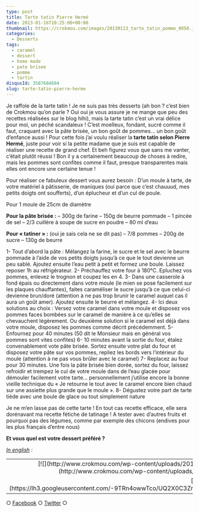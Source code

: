 ```yaml
---
type: post
title: Tarte tatin Pierre Hermé
date: 2013-01-16T10:25:00+00:00
thumbnail: https://crokmou.com/images/20130113_tarte_tatin_pomme_0050.jpg
categories:
  - Desserts
tags:
  - caramel
  - dessert
  - home made
  - pate brisee
  - pomme
  - tartin
disqusId: 3587684604
slug: tarte-tatin-pierre-herme
---
```


Je raffole de la tarte tatin ! Je ne suis pas très desserts (ah bon ? c’est bien de Crokmou qu’on parle ? Oui oui je vous assure je ne mange que peu des recettes réalisées sur le blog hihi), mais la tarte tatin c’est un vrai délice pour moi, un péché scandaleux ! C’est moelleux, fondant, sucré comme il faut, craquant avec la pâte brisée, un bon goût de pommes… un bon goût d’enfance aussi ! Pour cette fois j’ai voulu réaliser la **tarte tatin selon Pierre Hermé**, juste pour voir si la petite madame que je suis est capable de réaliser une recette de grand chef. Et beh figurez vous que sans me vanter, c’était plutôt réussi ! Bon il y a certainement beaucoup de choses à redire, mais les pommes sont confites comme il faut, presque transparentes mais elles ont encore une certaine tenue !

Pour réaliser ce fabuleux dessert vous aurez besoin : D’un moule à tarte, de votre matériel à pâtisserie, de maniques (oui parce que c’est chauuud, mes petits doigts ont soufferts), d’un éplucheur et d’un cul de poule.

Pour 1 moule de 25cm de diamètre

**Pour la pâte brisée :**
– 300g de farine
– 150g de beurre pommade
– 1 pincée de sel
– 2/3 cuillère à soupe de sucre en poudre
– 80 ml d’eau

**Pour « tatiner » :** (oui je sais cela ne se dit pas) – 7/8 pommes – 200g de sucre – 130g de beurre

1- Tout d’abord la pâte : Mélangez la farine, le sucre et le sel avec le beurre pommade à l’aide de vos petits doigts jusqu’à ce que le tout devienne un peu sablé. Ajoutez ensuite l’eau petit à petit et formez une boule. Laissez reposer 1h au réfrigérateur.
2- Préchauffez votre four à 180°C. Epluchez vos pommes, enlevez le trognon et coupez les en 4.
3- Dans une casserole à fond épais ou directement dans votre moule (le mien se pose facilement sur les plaques chauffantes), faites caraméliser le sucre jusqu’à ce que celui-ci devienne brun/doré (attention à ne pas trop brunir le caramel auquel cas il aura un goût amer). Ajoutez ensuite le beurre et mélangez.
4- Ici deux solutions au choix : Versez votre caramel dans votre moule et disposez vos pommes faces bombées sur le caramel de manière à ce qu’elles se chevauchent légèrement. Ou deuxième solution si le caramel est déjà dans votre moule, disposez les pommes comme décrit précédemment.
5- Enfournez pour 40 minutes (50 dit le Monsieur mais en général vos pommes sont vites confites)
6- 10 minutes avant la sortie du four, étalez convenablement vote pâte brisée. Sortez ensuite votre plat du four et disposez votre pâte sur vos pommes, repliez les bords vers l’intérieur du moule (attention à ne pas vous brûler avec le caramel)
7- Replacez au four pour 30 minutes. Une fois la pâte brisée bien dorée, sortez du four, laissez refroidir et trempez le cul de votre moule dans de l’eau glacée pour démouler facilement votre tarte… personnellement j’utilise encore la bonne vieille technique du « Je retourne le tout avec le caramel encore bien chaud sur une assiette plus grande que le moule ».
8- Dégustez votre part de tarte tiède avec une boule de glace ou tout simplement nature

Je ne m’en lasse pas de cette tarte ! En tout cas recette efficace, elle sera dorénavant ma recette fétiche de tatinage ! A tester avec d’autres fruits et pourquoi pas des légumes, comme par exemple des chicons (endives pour les plus français d’entre nous)

**Et vous quel est votre dessert préféré ?**

_[In english](https://lh3.googleusercontent.com/-9TRn4owwTco/UQ2X0C3ZrDI/AAAAAAAAGgQ/Xpuj7djyKZw/s842/tatin_pie_by_pierre_herme.jpg) :_

<table style="margin-left: auto; margin-right: auto; text-align: center;" cellspacing="0" cellpadding="0" align="center">

<tbody>

<tr>

<td style="text-align: center;">[![](http://www.crokmou.com/wp-content/uploads/2013/01/tatin_pie_by_pierre_herme-300x2121-300x212.jpg)](http://www.crokmou.com/wp-content/uploads/2013/01/tatin_pie_by_pierre_herme-300x2121.jpg)</td>

</tr>

<tr>

<td style="text-align: center;">[Here](https://lh3.googleusercontent.com/-9TRn4owwTco/UQ2X0C3ZrDI/AAAAAAAAGgQ/Xpuj7djyKZw/s842/tatin_pie_by_pierre_herme.jpg)</td>

</tr>

</tbody>

</table>

○ [Facebook](https://www.facebook.com/crokmou.blog) ○ [Twitter](https://twitter.com/Crokmou) ○